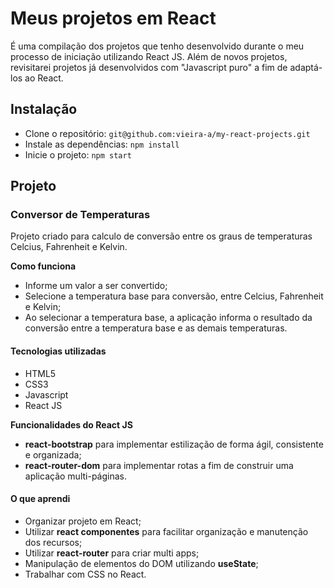 # Meus projetos em React

É uma compilação dos projetos que tenho desenvolvido durante o meu processo de iniciação utilizando React JS.
Além de novos projetos, revisitarei projetos já desenvolvidos com "Javascript puro" a fim de adaptá-los ao React.

## Instalação

- Clone o repositório: `git@github.com:vieira-a/my-react-projects.git`
- Instale as dependências: `npm install`
- Inicie o projeto: `npm start`

## Projeto
### Conversor de Temperaturas

Projeto criado para calculo de conversão entre os graus de temperaturas Celcius, Fahrenheit e Kelvin.

**Como funciona**

- Informe um valor a ser convertido;
- Selecione a temperatura base para conversão, entre Celcius, Fahrenheit e Kelvin;
- Ao selecionar a temperatura base, a aplicação informa o resultado da conversão entre a temperatura base e as demais temperaturas.

#### Tecnologias utilizadas

- HTML5
- CSS3
- Javascript
- React JS

**Funcionalidades do React JS**

- **react-bootstrap** para implementar estilização de forma ágil, consistente e organizada;
- **react-router-dom** para implementar rotas a fim de construir uma aplicação multi-páginas.

#### O que aprendi

- Organizar projeto em React;
- Utilizar **react componentes** para facilitar organização e manutenção dos recursos;
- Utilizar **react-router** para criar multi apps;
- Manipulação de elementos do DOM utilizando **useState**;
- Trabalhar com CSS no React.
